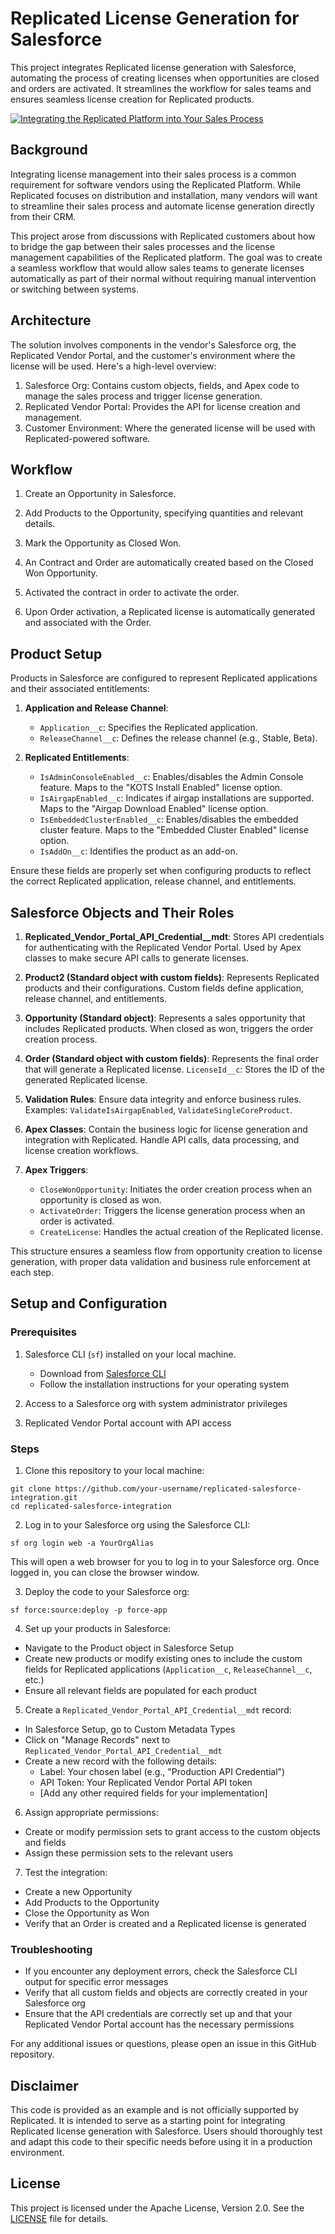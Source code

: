 # Replicated License Generation for Salesforce

This project integrates Replicated license generation with Salesforce,
automating the process of creating licenses when opportunities are closed and
orders are activated. It streamlines the workflow for sales teams and ensures
seamless license creation for Replicated products.

[![Integrating the Replicated Platform into Your Sales Process](https://cdn.loom.com/sessions/thumbnails/a07b98c049e24132933a410edeaa55b3-with-play.gif)](https://www.loom.com/share/a07b98c049e24132933a410edeaa55b3)

## Background

Integrating license management into their sales process is a common
requirement for software vendors using the Replicated Platform. While
Replicated focuses on distribution and installation, many vendors will want to
streamline their sales process and automate license generation directly from
their CRM.

This project arose from discussions with Replicated customers about how to
bridge the gap between their sales processes and the license management
capabilities of the Replicated platform. The goal was to create a seamless
workflow that would allow sales teams to generate licenses automatically as
part of their normal without requiring manual intervention or switching
between systems.

## Architecture

The solution involves components in the vendor's Salesforce org, the
Replicated Vendor Portal, and the customer's environment where the license
will be used. Here's a high-level overview:

1. Salesforce Org: Contains custom objects, fields, and Apex code to manage
   the sales process and trigger license generation.
2. Replicated Vendor Portal: Provides the API for license creation and
   management.
3. Customer Environment: Where the generated license will be used with
   Replicated-powered software.

## Workflow

1. Create an Opportunity in Salesforce.

2. Add Products to the Opportunity, specifying quantities and relevant
   details.

3. Mark the Opportunity as Closed Won.

4. An Contract and Order are automatically created based on the Closed Won Opportunity.

5. Activated the contract in order to activate the order.

6. Upon Order activation, a Replicated license is automatically generated and
   associated with the Order.

## Product Setup

Products in Salesforce are configured to represent Replicated applications and
their associated entitlements:

1. **Application and Release Channel**: 
   - `Application__c`: Specifies the Replicated application.
   - `ReleaseChannel__c`: Defines the release channel (e.g., Stable, Beta).

2. **Replicated Entitlements**:
   - `IsAdminConsoleEnabled__c`: Enables/disables the Admin Console feature.
     Maps to the "KOTS Install Enabled" license option.
   - `IsAirgapEnabled__c`: Indicates if airgap installations are supported.
     Maps to the "Airgap Download Enabled" license option.
   - `IsEmbeddedClusterEnabled__c`: Enables/disables the embedded cluster feature.
     Maps to the "Embedded Cluster Enabled" license option.
   - `IsAddOn__c`: Identifies the product as an add-on.

Ensure these fields are properly set when configuring products to reflect the
correct Replicated application, release channel, and entitlements.

## Salesforce Objects and Their Roles

1. **Replicated_Vendor_Portal_API_Credential__mdt**: Stores API credentials
   for authenticating with the Replicated Vendor Portal. Used by Apex classes
   to make secure API calls to generate licenses.

2. **Product2 (Standard object with custom fields)**: Represents Replicated
   products and their configurations. Custom fields define application,
   release channel, and entitlements.

3. **Opportunity (Standard object)**: Represents a sales opportunity that
   includes Replicated products. When closed as won, triggers the order
   creation process.

4. **Order (Standard object with custom fields)**: Represents the final order
   that will generate a Replicated license. `LicenseId__c`: Stores the ID of
   the generated Replicated license.

5. **Validation Rules**: Ensure data integrity and enforce business rules.
   Examples: `ValidateIsAirgapEnabled`, `ValidateSingleCoreProduct`.

6. **Apex Classes**: Contain the business logic for license generation and
   integration with Replicated. Handle API calls, data processing, and license
   creation workflows.

7. **Apex Triggers**:
   * `CloseWonOpportunity`: Initiates the order creation process when an opportunity is closed as won.
   * `ActivateOrder`: Triggers the license generation process when an order is activated.
   * `CreateLicense`: Handles the actual creation of the Replicated license.

This structure ensures a seamless flow from opportunity creation to license
generation, with proper data validation and business rule enforcement at each
step.

## Setup and Configuration

### Prerequisites

1. Salesforce CLI (`sf`) installed on your local machine.
   - Download from [Salesforce CLI](https://developer.salesforce.com/tools/sfdxcli)
   - Follow the installation instructions for your operating system

2. Access to a Salesforce org with system administrator privileges

3. Replicated Vendor Portal account with API access

### Steps

1. Clone this repository to your local machine:

```
git clone https://github.com/your-username/replicated-salesforce-integration.git
cd replicated-salesforce-integration
```

2. Log in to your Salesforce org using the Salesforce CLI:

```
sf org login web -a YourOrgAlias
```

This will open a web browser for you to log in to your Salesforce org. Once
logged in, you can close the browser window.

3. Deploy the code to your Salesforce org:

```
sf force:source:deploy -p force-app
```

4. Set up your products in Salesforce:
- Navigate to the Product object in Salesforce Setup
- Create new products or modify existing ones to include the custom fields for
  Replicated applications (`Application__c`, `ReleaseChannel__c`, etc.)
- Ensure all relevant fields are populated for each product

5. Create a `Replicated_Vendor_Portal_API_Credential__mdt` record:
- In Salesforce Setup, go to Custom Metadata Types
- Click on "Manage Records" next to `Replicated_Vendor_Portal_API_Credential__mdt`
- Create a new record with the following details:
  - Label: Your chosen label (e.g., "Production API Credential")
  - API Token: Your Replicated Vendor Portal API token
  - [Add any other required fields for your implementation]

6. Assign appropriate permissions:
- Create or modify permission sets to grant access to the custom objects and fields
- Assign these permission sets to the relevant users

7. Test the integration:
- Create a new Opportunity
- Add Products to the Opportunity
- Close the Opportunity as Won
- Verify that an Order is created and a Replicated license is generated

### Troubleshooting

- If you encounter any deployment errors, check the Salesforce CLI output for
  specific error messages
- Verify that all custom fields and objects are correctly created in your
  Salesforce org
- Ensure that the API credentials are correctly set up and that your
  Replicated Vendor Portal account has the necessary permissions

For any additional issues or questions, please open an issue in this GitHub repository.

## Disclaimer

This code is provided as an example and is not officially supported by
Replicated. It is intended to serve as a starting point for integrating
Replicated license generation with Salesforce. Users should thoroughly test
and adapt this code to their specific needs before using it in a production
environment.

## License

This project is licensed under the Apache License, Version 2.0. See the
[LICENSE](./LICENSE) file for details.
